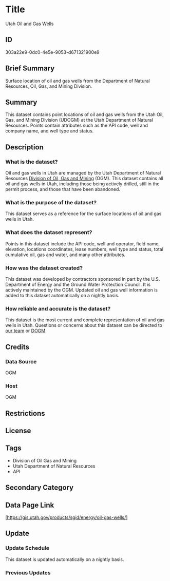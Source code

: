 # Title

Utah Oil and Gas Wells

## ID

303a22e9-0dc0-4e5e-9053-d671321900e9

## Brief Summary

Surface location of oil and gas wells from the Department of Natural Resources, Oil, Gas, and Mining Division.

## Summary

This dataset contains point locations of oil and gas wells from the Utah Oil, Gas, and Mining Division (UDOGM) at the Utah Department of Natural Resources. Points contain attributes such as the API code, well and company name, and well type and status.

## Description

### What is the dataset?

Oil and gas wells in Utah are managed by the Utah Department of Natural Resources [Division of Oil, Gas and Mining](https://ogm.utah.gov/) (OGM). This dataset contains all oil and gas wells in Utah, including those being actively drilled, still in the permit process, and those that have been abandoned.

### What is the purpose of the dataset?

This dataset serves as a reference for the surface locations of oil and gas wells in Utah.

### What does the dataset represent?

Points in this dataset include the API code, well and operator, field name, elevation, locations coordinates, lease numbers, well type and status, total cumulative oil, gas and water, and many other attributes.

### How was the dataset created?

This dataset was developed by contractors sponsored in part by the U.S. Department of Energy and the Ground Water Protection Council. It is actively maintained by the OGM. Updated oil and gas well information is added to this dataset automatically on a nightly basis.

### How reliable and accurate is the dataset?

This dataset is the most current and complete representation of oil and gas wells in Utah. Questions or concerns about this dataset can be directed to [our team](https://gis.utah.gov/contact/) or [DOGM](https://ogm.utah.gov/og-contact-us/).

## Credits

### Data Source

OGM

### Host

OGM

## Restrictions

## License

## Tags

- Division of Oil Gas and Mining
- Utah Department of Natural Resources
- API

## Secondary Category

## Data Page Link

[https://gis.utah.gov/products/sgid/energy/oil-gas-wells/]

## Update

### Update Schedule

This dataset is updated automatically on a nightly basis.

### Previous Updates
